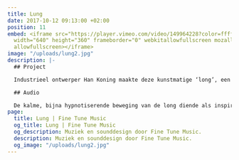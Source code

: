```yaml
---
title: Lung
date: 2017-10-12 09:13:00 +02:00
position: 11
embed: <iframe src="https://player.vimeo.com/video/149964228?color=ffffff&title=0&byline=0&portrait=0"
  width="640" height="360" frameborder="0" webkitallowfullscreen mozallowfullscreen
  allowfullscreen></iframe>
image: "/uploads/lung2.jpg"
description: |-
  ## Project

  Industrieel ontwerper Han Koning maakte deze kunstmatige ‘long’, een installatie die op een vervreemdende manier de suggestie wekt van een organisch wezen. Geregisseerd door Joshua Maldonado.

  ## Audio

  De kalme, bijna hypnotiserende beweging van de long diende als inspiratie voor de muziek die we produceerden voor deze video. Door organische en kunstmatige elementen te combineren, creëerden we een eigen geluidsindentiteit, passend bij de algehele audio-huisstijl die we voor Han Koning ontwikkelden.
page:
  title: Lung | Fine Tune Music
  og_title: Lung | Fine Tune Music
  og_description: Muziek en sounddesign door Fine Tune Music.
  description: Muziek en sounddesign door Fine Tune Music.
  og_image: "/uploads/lung2.jpg"
---
```


